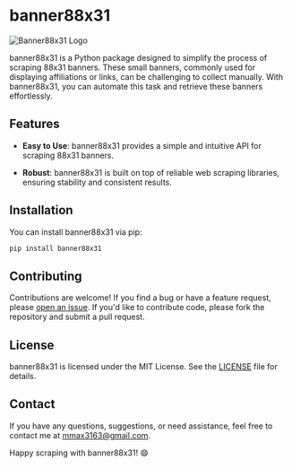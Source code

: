 
# banner88x31

![Banner88x31 Logo](https://cyber.dabamos.de/88x31/88x31.gif)

banner88x31 is a Python package designed to simplify the process of scraping 88x31 banners. These small banners, commonly used for displaying affiliations or links, can be challenging to collect manually. With banner88x31, you can automate this task and retrieve these banners effortlessly.

## Features

- **Easy to Use**: banner88x31 provides a simple and intuitive API for scraping 88x31 banners.

- **Robust**: banner88x31 is built on top of reliable web scraping libraries, ensuring stability and consistent results.

## Installation

You can install banner88x31 via pip:

```bash
pip install banner88x31
```

## Contributing

Contributions are welcome! If you find a bug or have a feature request, please [open an issue](https://github.com/rudy3333/banner88x31/issues). If you'd like to contribute code, please fork the repository and submit a pull request.

## License

banner88x31 is licensed under the MIT License. See the [LICENSE](https://github.com/rudy3333/banner88x31/LICENSE) file for details.

## Contact

If you have any questions, suggestions, or need assistance, feel free to contact me at [mmax3163@gmail.com](mailto:mmax3163@gmail.com).

Happy scraping with banner88x31! 😄
